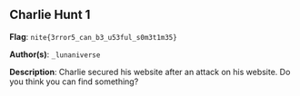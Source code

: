 ## Charlie Hunt 1

**Flag**: `nite{3rror5_can_b3_u53ful_s0m3t1m35}`

**Author(s)**: `_lunaniverse`

**Description**: Charlie secured his website after an attack on his website. Do you think you can find something?
